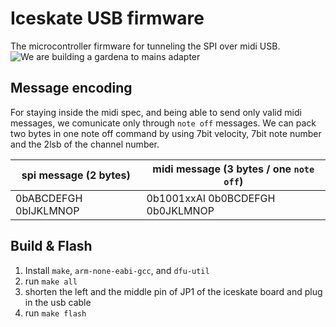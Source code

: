 # Iceskate USB firmware

The microcontroller firmware for tunneling the SPI over midi USB.
![We are building a gardena to mains adapter](https://etel-tuning.eu/479-thickbox_default/adapter-drehstrom-auf-gardena.jpg)

## Message encoding

For staying inside the midi spec, and being able to send only valid midi messages, we comunicate only through `note off` messages.
We can pack two bytes in one note off command by using 7bit velocity, 7bit note number and the 2lsb of the channel number.

| spi message (2 bytes) | midi message (3 bytes / one `note off`) |
| --------------------- | --------------------------------------- |
| 0bABCDEFGH 0bIJKLMNOP | 0b1001xxAI 0b0BCDEFGH 0b0JKLMNOP        |

## Build & Flash

1. Install `make`, `arm-none-eabi-gcc`, and `dfu-util`
2. run `make all`
3. shorten the left and the middle pin of JP1 of the iceskate board and plug in the usb cable
4. run `make flash`

